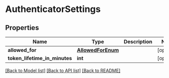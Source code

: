 # AuthenticatorSettings

## Properties
Name | Type | Description | Notes
------------ | ------------- | ------------- | -------------
**allowed_for** | [**AllowedForEnum**](AllowedForEnum.md) |  | [optional] 
**token_lifetime_in_minutes** | **int** |  | [optional] 

[[Back to Model list]](../README.md#documentation-for-models) [[Back to API list]](../README.md#documentation-for-api-endpoints) [[Back to README]](../README.md)

